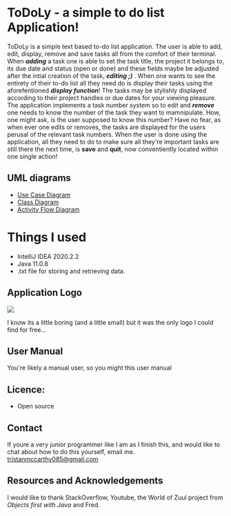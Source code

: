 # ToDoLy - a simple to do list Application!

ToDoLy is a simple text based to-do list application. The user is able to add, edit, display, remove and save tasks all from the comfort of their terminal. When ***adding*** a task one is able to set the task title, the project it belongs to, its due date and status (open or done) and these fields maybe be adjusted after the intial creation of the task, ***editing ;)*** . When one wants to see the entirety of their to-do list all they need do is display their tasks using the aforefentioned ***display function***! The tasks may be stylishly displayed according to their project handles or due dates for your viewing pleasure. The application implements a task number system so to edit and ***remove***  one needs to know the number of the task they want to mamnipulate. How, one might ask, is the user supposed to know this number? Have no fear, as when ever one edits or removes, the tasks are displayed for the users perusal of the relevant task numbers. When the user is done using the application, all they need to do to make sure all they're important tasks are still there the next time, is **save** and **quit**, now conventiently located within one single action!

## UML diagrams

- [Use Case Diagram](https://github.com/tristanmcc/ToDoList/blob/master/Diagrams/USE_CASE_DIAGRAM_TODO-Use_Case_diagram.jpg)
- [Class Diagram](https://github.com/tristanmcc/ToDoList/blob/master/Diagrams/USE_CASE_DIAGRAM_TODO-Task%20Diagram.jpg)
- [Activity Flow Diagram](https://github.com/tristanmcc/ToDoList/blob/master/Diagrams/USE_CASE_DIAGRAM_TODO-Process%20flow%20diagram%20AUC1.jpg)


# Things I used

-   IntelliJ IDEA 2020.2.2
-   Java 11.0.8
-   .txt file for storing and retrieving data.

## Application Logo

<img src="https://img.icons8.com/ios/50/000000/todo-list.png"/>

I know its a little boring (and a little small) but it was the only logo I could find for free...

## User Manual

You're likely a manual user, so you might this user manual

## Licence:

-   Open source

## Contact
If youre a very junior programmer like I am as I finish this, and would like to chat about how to do this yourself, email me.
tristanmccarthy085@gmail.com 


## Resources and Acknowledgements

I would like to thank StackOverflow, Youtube, the World of Zuul project from *Objects first with Java* and Fred.

<!--stackedit_data:
eyJoaXN0b3J5IjpbLTE3MzMyNTg3MzQsNDM1ODQ2NjhdfQ==
-->